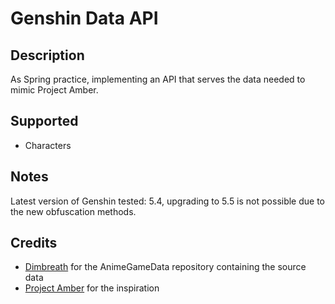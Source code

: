 # Genshin Data API

## Description

As Spring practice, implementing an API that serves the data needed to mimic Project Amber.

## Supported

* Characters

## Notes

Latest version of Genshin tested: 5.4, upgrading to 5.5 is not possible due to the new obfuscation methods.

## Credits

* [Dimbreath](https://github.com/Dimbreath) for the AnimeGameData repository containing the source data
* [Project Amber](https://gi.yatta.moe) for the inspiration